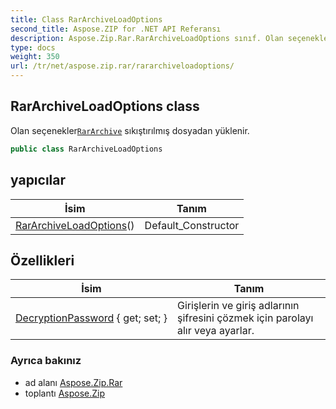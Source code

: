 ```yaml
---
title: Class RarArchiveLoadOptions
second_title: Aspose.ZIP for .NET API Referansı
description: Aspose.Zip.Rar.RarArchiveLoadOptions sınıf. Olan seçeneklerRarArchive sıkıştırılmış dosyadan yüklenir.
type: docs
weight: 350
url: /tr/net/aspose.zip.rar/rararchiveloadoptions/
---
```

## RarArchiveLoadOptions class

Olan seçenekler[`RarArchive`](../rararchive/) sıkıştırılmış dosyadan yüklenir.

```csharp
public class RarArchiveLoadOptions
```

## yapıcılar

| İsim | Tanım |
| --- | --- |
| [RarArchiveLoadOptions](rararchiveloadoptions/)() | Default_Constructor |

## Özellikleri

| İsim | Tanım |
| --- | --- |
| [DecryptionPassword](../../aspose.zip.rar/rararchiveloadoptions/decryptionpassword/) { get; set; } | Girişlerin ve giriş adlarının şifresini çözmek için parolayı alır veya ayarlar. |

### Ayrıca bakınız

* ad alanı [Aspose.Zip.Rar](../../aspose.zip.rar/)
* toplantı [Aspose.Zip](../../)


